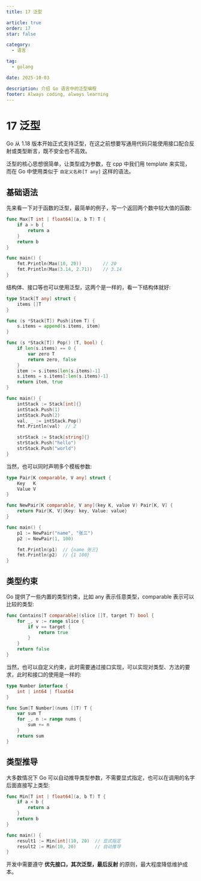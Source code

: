 ```yaml
---
title: 17 泛型

article: true
order: 17
star: false

category:
  - 语言

tag:
  - golang

date: 2025-10-03

description: 介绍 Go 语言中的泛型编程
footer: Always coding, always learning
---
```


# 17 泛型

Go 从 1.18 版本开始正式支持泛型，在这之前想要写通用代码只能使用接口配合反射或类型断言，既不安全也不高效。

泛型的核心思想很简单，让类型成为参数，在 cpp 中我们用 template 来实现，而在 Go 中使用类似于 `自定义名称[T any]` 这样的语法。

## 基础语法

先来看一下对于函数的泛型，最简单的例子，写一个返回两个数中较大值的函数:

```go
func Max[T int | float64](a, b T) T {
    if a > b {
        return a
    }
    return b
}

func main() {
    fmt.Println(Max(10, 20))        // 20
    fmt.Println(Max(3.14, 2.71))    // 3.14
}
```

结构体、接口等也可以使用泛型，这两个是一样的，看一下结构体就好:

```go
type Stack[T any] struct {
    items []T
}

func (s *Stack[T]) Push(item T) {
    s.items = append(s.items, item)
}

func (s *Stack[T]) Pop() (T, bool) {
    if len(s.items) == 0 {
        var zero T
        return zero, false
    }
    item := s.items[len(s.items)-1]
    s.items = s.items[:len(s.items)-1]
    return item, true
}

func main() {
    intStack := Stack[int]{}
    intStack.Push(1)
    intStack.Push(2)
    val, _ := intStack.Pop()
    fmt.Println(val)  // 2

    strStack := Stack[string]{}
    strStack.Push("hello")
    strStack.Push("world")
}
```

当然，也可以同时声明多个模板参数:

```go
type Pair[K comparable, V any] struct {
    Key   K
    Value V
}

func NewPair[K comparable, V any](key K, value V) Pair[K, V] {
    return Pair[K, V]{Key: key, Value: value}
}

func main() {
    p1 := NewPair("name", "张三")
    p2 := NewPair(1, 100)

    fmt.Println(p1)  // {name 张三}
    fmt.Println(p2)  // {1 100}
}
```

## 类型约束

Go 提供了一些内置的类型约束，比如 any 表示任意类型，comparable 表示可以比较的类型:

```go
func Contains[T comparable](slice []T, target T) bool {
    for _, v := range slice {
        if v == target {
            return true
        }
    }
    return false
}
```

当然，也可以自定义约束，此时需要通过接口实现，可以实现对类型、方法的要求，此时和接口的使用是一样的:

```go
type Number interface {
    int | int64 | float64
}

func Sum[T Number](nums []T) T {
    var sum T
    for _, n := range nums {
        sum += n
    }
    return sum
}
```

## 类型推导

大多数情况下 Go 可以自动推导类型参数，不需要显式指定，也可以在调用的名字后面直接写上类型:

```go
func Min[T int | float64](a, b T) T {
    if a < b {
        return a
    }
    return b
}

func main() {
    result1 := Min[int](10, 20)  // 显式指定
    result2 := Min(10, 20)       // 自动推导
}
```

开发中需要遵守 **优先接口，其次泛型，最后反射** 的原则，最大程度降低维护成本。
